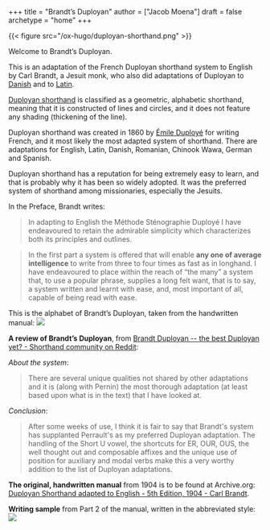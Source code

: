 +++
title = "Brandt’s Duployan"
author = ["Jacob Moena"]
draft = false
archetype = "home"
+++

{{< figure src="/ox-hugo/duployan-shorthand.png" >}}

Welcome to Brandt’s Duployan.

This is an adaptation of the French Duployan shorthand system to English by Carl Brandt, a Jesuit monk, who also did adaptations of Duployan to [Danish](https://archive.org/details/brandt-danish) and to [Latin](https://archive.org/details/brandt-latin/).

[Duployan shorthand](https://en.wikipedia.org/wiki/Duployan_shorthand) is classified as a geometric, alphabetic shorthand, meaning that it is constructed of lines and circles, and it does not feature any shading (thickening of the line).

Duployan shorthand was created in 1860 by [Émile Duployé](https://en.wikipedia.org/wiki/%C3%89mile_Duploy%C3%A9) for writing French, and it most likely the most adapted system of shorthand. There are adaptations for English, Latin, Danish, Romanian, Chinook Wawa, German and Spanish.

Duployan shorthand has a reputation for being extremely easy to learn, and that is probably why it has been so widely adopted. It was the preferred system of shorthand among missionaries, especially the Jesuits.

In the Preface, Brandt writes:

> In adapting to English the Méthode Sténographie Duployé I have endeavoured to retain the admirable simplicity which characterizes both its principles and outlines.

<!--quoteend-->

> In the first part a system is offered that will enable **any one of average intelligence** to write from three to four times as fast as in longhand. I have endeavoured to place within the reach of “the many” a system that, to use a popular phrase, supplies a long felt want, that is to say, a system written and learnt with ease, and, most important of all, capable of being read with ease.

This is the alphabet of Brandt’s Duployan, taken from the handwritten manual:
![](/images/alphabet.png)

**A review of Brandt’s Duployan**, from [Brandt Duployan -- the best Duployan yet? - Shorthand community on Reddit](https://www.reddit.com/r/shorthand/comments/ed5vs1/brandt_duployan_the_best_duployan_yet/):

_About the system_:

> There are several unique qualities not shared by other adaptations and it is (along with Pernin) the most thorough adaptation (at least based upon what is in the text) that I have looked at.

_Conclusion_:

> After some weeks of use, I think it is fair to say that Brandt's system has supplanted Perrault's as my preferred Duployan adaptation. The handling of the Short U vowel, the shortcuts for ER, OUR, OUS, the well thought out and composable affixes and the unique use of position for auxiliary and modal verbs make this a very worthy addition to the list of Duployan adaptations.

**The original, handwritten manual** from 1904 is to be found at Archive.org: [Duployan Shorthand adapted to English - 5th Edition, 1904 - Carl Brandt](https://archive.org/details/brandt5thedn).

**Writing sample** from Part 2 of the manual, written in the abbreviated style:
![](/images/psalm-abbrev.png)
